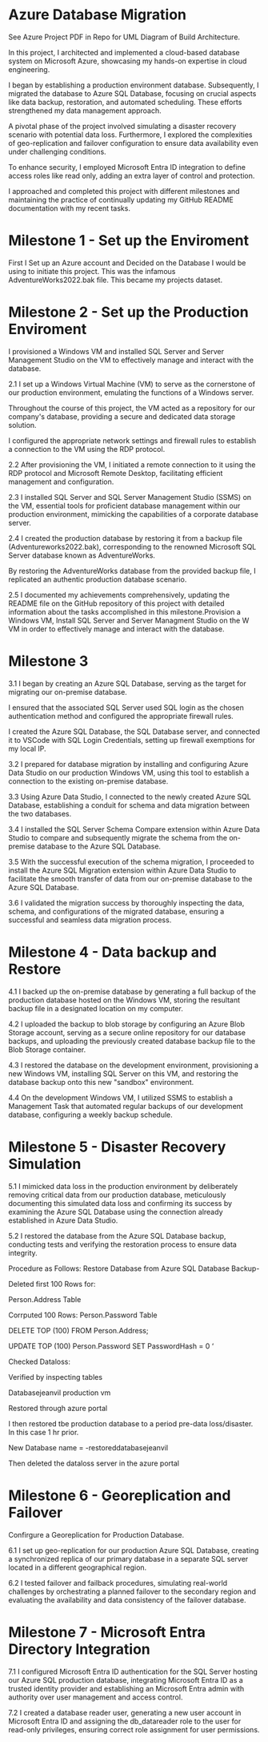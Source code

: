 # Azure Database Migration 

See Azure Project PDF in Repo for UML Diagram of Build Architecture. 

In this project, I architected and implemented a cloud-based database system on Microsoft Azure, showcasing my hands-on expertise in cloud engineering.

I began by establishing a production environment database. Subsequently, I migrated the database to Azure SQL Database, focusing on crucial aspects like data backup, restoration, and automated scheduling. These efforts strengthened my data management approach.

A pivotal phase of the project involved simulating a disaster recovery scenario with potential data loss. Furthermore, I explored the complexities of geo-replication and failover configuration to ensure data availability even under challenging conditions.

To enhance security, I employed Microsoft Entra ID integration to define access roles like read only, adding an extra layer of control and protection.


I approached and completed this project with different milestones and maintaining the practice of continually updating my GitHub README documentation with my recent tasks. 


# Milestone 1 - Set up the Enviroment 

First I Set up an Azure account and Decided on the Database I would be using to initiate this project. This was the infamous AdventureWorks2022.bak file. This became my projects dataset. 


# Milestone 2 - Set up the Production Enviroment 

I provisioned a Windows VM and installed SQL Server and Server Management Studio on the VM to effectively manage and interact with the database.

2.1 I set up a Windows Virtual Machine (VM) to serve as the cornerstone of our production environment, emulating the functions of a Windows server.

Throughout the course of this project, the VM acted as a repository for our company's database, providing a secure and dedicated data storage solution.

I configured the appropriate network settings and firewall rules to establish a connection to the VM using the RDP protocol.

2.2 After provisioning the VM, I initiated a remote connection to it using the RDP protocol and Microsoft Remote Desktop, facilitating efficient management and configuration.

2.3 I installed SQL Server and SQL Server Management Studio (SSMS) on the VM, essential tools for proficient database management within our production environment, mimicking the capabilities of a corporate database server.

2.4 I created the production database by restoring it from a backup file (Adventureworks2022.bak), corresponding to the renowned Microsoft SQL Server database known as AdventureWorks.

By restoring the AdventureWorks database from the provided backup file, I replicated an authentic production database scenario.

2.5 I documented my achievements comprehensively, updating the README file on the GitHub repository of this project with detailed information about the tasks accomplished in this milestone.Provision a Windows VM, Install SQL Server and Server Managment Studio on the W VM in order to effectively manage and interact with the database. 

# Milestone 3 

3.1 I began by creating an Azure SQL Database, serving as the target for migrating our on-premise database.

I ensured that the associated SQL Server used SQL login as the chosen authentication method and configured the appropriate firewall rules.

I created the Azure SQL Database, the SQL Database server, and connected it to VSCode with SQL Login Credentials, setting up firewall exemptions for my local IP.

3.2 I prepared for database migration by installing and configuring Azure Data Studio on our production Windows VM, using this tool to establish a connection to the existing on-premise database.

3.3 Using Azure Data Studio, I connected to the newly created Azure SQL Database, establishing a conduit for schema and data migration between the two databases.

3.4 I installed the SQL Server Schema Compare extension within Azure Data Studio to compare and subsequently migrate the schema from the on-premise database to the Azure SQL Database.

3.5 With the successful execution of the schema migration, I proceeded to install the Azure SQL Migration extension within Azure Data Studio to facilitate the smooth transfer of data from our on-premise database to the Azure SQL Database.

3.6 I validated the migration success by thoroughly inspecting the data, schema, and configurations of the migrated database, ensuring a successful and seamless data migration process.

# Milestone 4 - Data backup and Restore

4.1 I backed up the on-premise database by generating a full backup of the production database hosted on the Windows VM, storing the resultant backup file in a designated location on my computer.

4.2 I uploaded the backup to blob storage by configuring an Azure Blob Storage account, serving as a secure online repository for our database backups, and uploading the previously created database backup file to the Blob Storage container.

4.3 I restored the database on the development environment, provisioning a new Windows VM, installing SQL Server on this VM, and restoring the database backup onto this new "sandbox" environment.

4.4 On the development Windows VM, I utilized SSMS to establish a Management Task that automated regular backups of our development database, configuring a weekly backup schedule.

# Milestone 5 - Disaster Recovery Simulation 
5.1 I mimicked data loss in the production environment by deliberately removing critical data from our production database, meticulously documenting this simulated data loss and confirming its success by examining the Azure SQL Database using the connection already established in Azure Data Studio.

5.2 I restored the database from the Azure SQL Database backup, conducting tests and verifying the restoration process to ensure data integrity.

Procedure as Follows:
Restore Database from Azure SQL Database Backup- 

Deleted first 100 Rows for: 

Person.Address Table 

Corrputed 100 Rows: Person.Password Table 

DELETE TOP (100)
FROM Person.Address;

UPDATE TOP (100) Person.Password
SET PasswordHash = 0 ‘

Checked Dataloss:

Verified by inspecting tables 

Databasejeanvil production vm 

Restored through azure portal 

I then restored tbe production database to a period pre-data loss/disaster. In this case 1 hr prior.

New Database name = -restoreddatabasejeanvil

Then deleted the dataloss server in the azure portal

# Milestone 6 - Georeplication and Failover
Confirgure a Georeplication for Production Database. 

6.1 I set up geo-replication for our production Azure SQL Database, creating a synchronized replica of our primary database in a separate SQL server located in a different geographical region.

6.2 I tested failover and failback procedures, simulating real-world challenges by orchestrating a planned failover to the secondary region and evaluating the availability and data consistency of the failover database.

# Milestone 7 - Microsoft Entra Directory Integration

7.1 I configured Microsoft Entra ID authentication for the SQL Server hosting our Azure SQL production database, integrating Microsoft Entra ID as a trusted identity provider and establishing an Microsoft Entra admin with authority over user management and access control.

7.2 I created a database reader user, generating a new user account in Microsoft Entra ID and assigning the db_datareader role to the user for read-only privileges, ensuring correct role assignment for user permissions.





